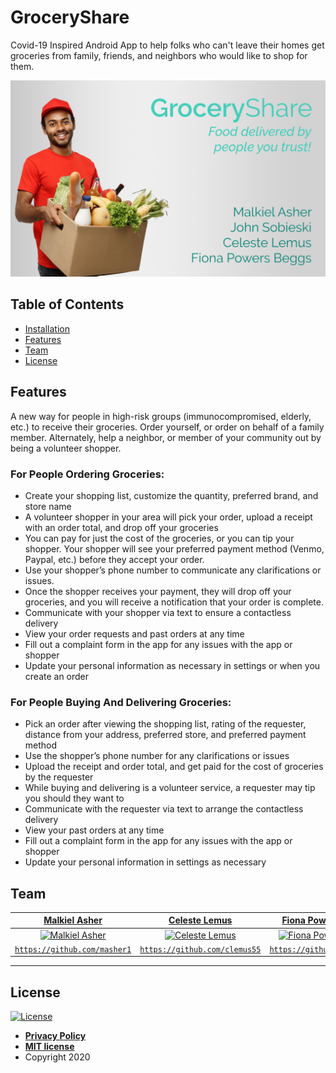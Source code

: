 # GroceryShare
Covid-19 Inspired Android App to help folks who can't leave their homes get groceries from family, friends, and neighbors who would like to shop for them.

![Test Image 1](https://github.com/masher1/GroceryShare/blob/malkiel/app/src/img/SocialScreen.png)

## Table of Contents
- [Installation](#installation)
- [Features](#features)
- [Team](#team)
- [License](#license)


## Features

A new way for people in high-risk groups (immunocompromised, elderly, etc.) to receive their groceries. Order yourself, or order on behalf of a family member. Alternately, help a neighbor, or member of your community out by being a volunteer shopper.

### For People Ordering Groceries:
- Create your shopping list, customize the quantity, preferred brand, and store name
- A volunteer shopper in your area will pick your order, upload a receipt with an order total, and drop off your groceries
- You can pay for just the cost of the groceries, or you can tip your shopper. Your shopper will see your preferred payment method (Venmo, Paypal, etc.) before they accept your order.
- Use your shopper’s phone number to communicate any clarifications or issues.
- Once the shopper receives your payment, they will drop off your groceries, and you will receive a notification that your order is complete.
- Communicate with your shopper via text to ensure a contactless delivery
- View your order requests and past orders at any time
- Fill out a complaint form in the app for any issues with the app or shopper
- Update your personal information as necessary in settings or when you create an order

### For People Buying And Delivering Groceries:
- Pick an order after viewing the shopping list, rating of the requester, distance from your address, preferred store, and preferred payment method
- Use the shopper’s phone number for any clarifications or issues
- Upload the receipt and order total, and get paid for the cost of groceries by the requester
- While buying and delivering is a volunteer service, a requester may tip you should they want to
- Communicate with the requester via text to arrange the contactless delivery
- View your past orders at any time
- Fill out a complaint form in the app for any issues with the app or shopper
- Update your personal information in settings as necessary



## Team

| <a href="malkielasher.com" target="_blank">**Malkiel Asher**</a> | <a href="https://www.linkedin.com/in/celeste-lemus-806083195/" target="_blank">**Celeste Lemus**</a> | <a href="https://www.linkedin.com/in/fiona-powers-beggs-518a21170/" target="_blank">**Fiona Powers Beggs**</a> | <a href="https://www.linkedin.com/in/john-sobieski-a9811b195/" target="_blank">**John Sobieski**</a> |
| :---: |:---: | :---: | :---: |
| [![Malkiel Asher](https://avatars2.githubusercontent.com/u/44737740?s=60&v=4s=200)](https://malkielasher.com) | [![Celeste Lemus](https://avatars0.githubusercontent.com/u/47994727?s=460&v=4&s=200)](https://www.linkedin.com/in/celeste-lemus-806083195/) | [![Fiona Powers Beggs](https://avatars3.githubusercontent.com/u/59042926?s=460&v=4&s=200)](https://www.linkedin.com/in/fiona-powers-beggs-518a21170/) | [![John Sobieski](https://avatars0.githubusercontent.com/u/35733259?s=460&v=4&s=200)](https://www.linkedin.com/in/john-sobieski-a9811b195/) 
| <a href="http://github.com/masher1" target="_blank">`https://github.com/masher1`</a> | <a href="https://github.com/clemus55" target="_blank">`https://github.com/clemus55`</a> | <a href="https://github.com/fcpowe" target="_blank">`https://github.com/fcpowe`</a> | <a href="https://github.com/jfsobieski" target="_blank">`https://github.com/jfsobieski`</a> |

---

## License

[![License](http://img.shields.io/:license-mit-blue.svg?style=flat-square)](http://badges.mit-license.org)

- **[Privacy Policy](https://github.com/masher1/GroceryShare/blob/malkiel/app/src/img/PrivacyPolicy.txt)**
- **[MIT license](http://opensource.org/licenses/mit-license.php)**
- Copyright 2020
